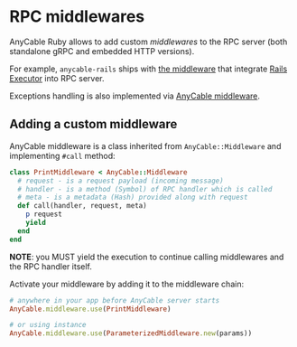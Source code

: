 # RPC middlewares

AnyCable Ruby allows to add custom _middlewares_ to the RPC server (both standalone gRPC and embedded HTTP versions).

For example, `anycable-rails` ships with [the middleware](https://github.com/anycable/anycable-rails/blob/1-4-stable/lib/anycable/rails/middlewares/executor.rb) that integrate [Rails Executor](https://guides.rubyonrails.org/v7.1.0/threading_and_code_execution.html#framework-behavior) into RPC server.

Exceptions handling is also implemented via [AnyCable middleware](https://github.com/anycable/anycable/blob/1-4-stable/lib/anycable/middlewares/exceptions.rb).

## Adding a custom middleware

AnyCable middleware is a class inherited from `AnyCable::Middleware` and implementing `#call` method:

```ruby
class PrintMiddleware < AnyCable::Middleware
  # request - is a request payload (incoming message)
  # handler - is a method (Symbol) of RPC handler which is called
  # meta - is a metadata (Hash) provided along with request
  def call(handler, request, meta)
    p request
    yield
  end
end
```

**NOTE**: you MUST yield the execution to continue calling middlewares and the RPC handler itself.

Activate your middleware by adding it to the middleware chain:

```ruby
# anywhere in your app before AnyCable server starts
AnyCable.middleware.use(PrintMiddleware)

# or using instance
AnyCable.middleware.use(ParameterizedMiddleware.new(params))
```
